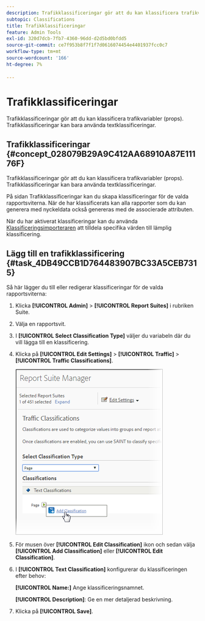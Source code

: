 ```yaml
---
description: Trafikklassificeringar gör att du kan klassificera trafikvariabler (props). Trafikklassificeringar kan bara använda textklassificeringar.
subtopic: Classifications
title: Trafikklassificeringar
feature: Admin Tools
exl-id: 320d7dcb-7fb7-4360-96dd-d2d5bd0bfdd5
source-git-commit: ce7f953b8f7f1f7d0616074454e4401937fcc0c7
workflow-type: tm+mt
source-wordcount: '166'
ht-degree: 7%

---
```


# Trafikklassificeringar

Trafikklassificeringar gör att du kan klassificera trafikvariabler (props). Trafikklassificeringar kan bara använda textklassificeringar.

## Trafikklassificeringar {#concept_028079B29A9C412AA68910A87E11176F}

Trafikklassificeringar gör att du kan klassificera trafikvariabler (props). Trafikklassificeringar kan bara använda textklassificeringar.

På sidan Trafikklassificeringar kan du skapa klassificeringar för de valda rapportsviterna. När de har klassificerats kan alla rapporter som du kan generera med nyckeldata också genereras med de associerade attributen.

När du har aktiverat klassificeringar kan du använda [Klassificeringsimporteraren](/help/components/classifications/importer/c-working-with-saint.md) att tilldela specifika värden till lämplig klassificering.

## Lägg till en trafikklassificering {#task_4DB49CCB1D764483907BC33A5CEB7315}

<!-- 

t_classification_add_traffic.xml

 -->

Så här lägger du till eller redigerar klassificeringar för de valda rapportsviterna:

1. Klicka **[!UICONTROL Admin]** > **[!UICONTROL Report Suites]** i rubriken Suite.
1. Välja en rapportsvit.
1. I **[!UICONTROL Select Classification Type]** väljer du variabeln där du vill lägga till en klassificering.
1. Klicka på **[!UICONTROL Edit Settings]** > **[!UICONTROL Traffic]** > **[!UICONTROL Traffic Classifications]**.

   ![Steginformation](/help/admin/admin/assets/traffic-classification.png)

1. För musen över **[!UICONTROL Edit Classification]** ikon och sedan välja **[!UICONTROL Add Classification]** eller **[!UICONTROL Edit Classification]**.
1. I **[!UICONTROL Text Classification]** konfigurerar du klassificeringen efter behov:

   **[!UICONTROL Name:]** Ange klassificeringsnamnet.

   **[!UICONTROL Description]**: Ge en mer detaljerad beskrivning.
1. Klicka på **[!UICONTROL Save]**.
